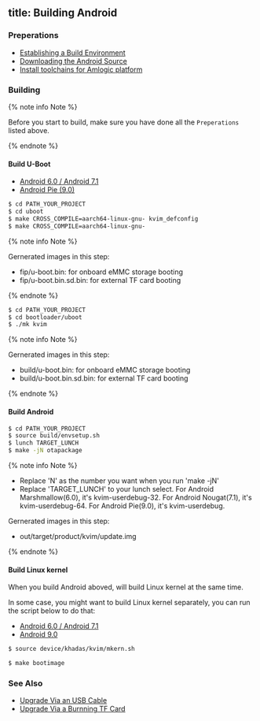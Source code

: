 title: Building Android
---


### Preperations

* [Establishing a Build Environment](http://source.android.com/source/initializing.html)
* [Downloading the Android Source](/vim1/DownloadAndroidSourceCode.html)
* [Install toolchains for Amlogic platform](/vim1/InstallToolchains.html)


### Building

{% note info Note %}

Before you start to build, make sure you have done all the `Preperations` listed above.

{% endnote %}

#### Build U-Boot

<ul class="nav nav-tabs" id="myTab" role="tablist">
  <li class="nav-item" role="presentation">
    <a class="nav-link active" id="6-tab" data-toggle="tab" href="#6" role="tab" aria-controls="6" aria-selected="true">Android 6.0 / Android 7.1</a>
  </li>
  <li class="nav-item" role="presentation">
    <a class="nav-link" id="9-tab" data-toggle="tab" href="#9" role="tab" aria-controls="9" aria-selected="false">Android Pie (9.0)</a>
  </li>
</ul>
<div class="tab-content" id="myTabContent">
<div class="tab-pane fade show active" id="6" role="tabpanel" aria-labelledby="6-tab">

```bash
$ cd PATH_YOUR_PROJECT
$ cd uboot
$ make CROSS_COMPILE=aarch64-linux-gnu- kvim_defconfig
$ make CROSS_COMPILE=aarch64-linux-gnu-
```
{% note info Note %}

Gernerated images in this step:

* fip/u-boot.bin: for onboard eMMC storage booting
* fip/u-boot.bin.sd.bin: for external TF card booting

{% endnote %}

</div>

<div class="tab-pane fade show" id="9" role="tabpanel" aria-labelledby="9-tab">

```bash
$ cd PATH_YOUR_PROJECT
$ cd bootloader/uboot
$ ./mk kvim
```

{% note info Note %}

Gernerated images in this step:

* build/u-boot.bin: for onboard eMMC storage booting
* build/u-boot.bin.sd.bin: for external TF card booting

{% endnote %}

</div>
</div>

#### Build Android

```bash
$ cd PATH_YOUR_PROJECT
$ source build/envsetup.sh
$ lunch TARGET_LUNCH
$ make -jN otapackage
```

{% note info Note %}

* Replace 'N' as the number you want when you run 'make -jN'
* Replace 'TARGET_LUNCH' to your lunch select.
  For Android Marshmallow(6.0), it's kvim-userdebug-32.
  For Android Nougat(7.1), it's kvim-userdebug-64.
  For Android Pie(9.0), it's kvim-userdebug.

Gernerated images in this step:

* out/target/product/kvim/update.img

{% endnote %}


#### Build Linux kernel

When you build Android aboved, will build Linux kernel at the same time.

In some case, you might want to build Linux kernel separately, you can run the script below to do that:

<ul class="nav nav-tabs" id="myTab" role="tablist">
  <li class="nav-item" role="presentation">
    <a class="nav-link active" id="android6-tab" data-toggle="tab" href="#android6" role="tab" aria-controls="android6" aria-selected="true">Android 6.0 / Android 7.1</a>
  </li>
  <li class="nav-item" role="presentation">
    <a class="nav-link" id="android9-tab" data-toggle="tab" href="#android9" role="tab" aria-controls="android9" aria-selected="false">Android 9.0</a>
  </li>
</ul>
<div class="tab-content" id="myTabContent">
<div class="tab-pane fade show active" id="android6" role="tabpanel" aria-labelledby="android6-tab">

```bash
$ source device/khadas/kvim/mkern.sh
```

</div>

<div class="tab-pane fade show" id="android9" role="tabpanel" aria-labelledby="android9-tab">

```bash
$ make bootimage
```

</div>
</div>

### See Also
* [Upgrade Via an USB Cable](/vim1/UpgradeViaUSBCable.html)
* [Upgrade Via a Burnning TF Card](/vim1/UpgradeViaTFBurningCard.html)
